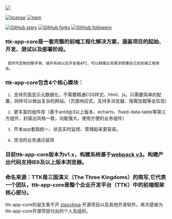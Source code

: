 

  ![](https://thethreekingdoms.github.io/docs/assets/ttk-client.png)



  [![license](https://img.shields.io/github/license/ttk/ttk.svg?style=plastic)](https://github.com/thethreekingdoms/ttk-app-core/master/LICENSE)
  [![npm](https://img.shields.io/npm/v/ttk.svg?style=plastic)](https://www.npmjs.com/package/ttk-app-core)



  [![GitHub stars](https://img.shields.io/github/stars/ttk/ttk.svg?style=social&label=Stars)](https://github.com/thethreekingdoms/ttk-app-core)
  [![GitHub forks](https://img.shields.io/github/forks/ttk/ttk.svg?style=social&label=Fork)](https://github.com/thethreekingdoms/ttk-app-core)
  [![GitHub followers](https://img.shields.io/github/followers/ttk.svg?style=social&label=Follow)](https://github.com/thethreekingdoms)

 

  ### ttk-app-core是一套完整的前端工程化解决方案，涵盖项目的起始、开发、测试以及部署阶段。
  ### 
  ``` 提供可定制的脚手架、插件系统以及开发者API，可以根据业务需求搭建自己的前端工程体系。```
  

  ### ttk-app-core包含4个核心模块：   ###

  ``` 1、```支持页面显示元数据化，不需要精通CSS样式、html、js。只需要简单的配置，同样可以做出复杂的网站。（页面响应式，支持多浏览器、按需加载等全实现）
 
  ``` 2、```更丰富的组件库（基于antd@3以上版本、echarts、fixed-data-table等第三方组件，封装出风格一致，功能强大，使用方便的业务组件）

  ``` 3、```开发app套路统一、状态实时监控、管理起来更容易。

  ``` 4、```灵活的业务通过装饰


 

  ### 目前ttk-app-core版本为v1.x，构建系统基于[webpack v3](https://webpack.js.org/)。构建产出代码支持IE9及以上版本浏览器。  ###

  ### 命名来源：TTK是三国演义（The Three Kingdoms）的简写,它代表一个团队，ttk-app-core是整个企业开发平台（TTK）中的前端框架核心部分。  ###

  ttk-app-core的诞生离不开 [ziaochina](https://github.com/ziaochina/) 开源项目以及其他开源软件，再次感谢为ttk-app-core开源项目付出的个人及组织。
 


